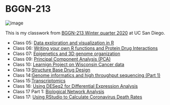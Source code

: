 # BGGN-213 
![image](https://media2.giphy.com/media/Wn74RUT0vjnoU98Hnt/giphy.gif?cid=790b76115b42230e069ea9f35c945b9a73478d2820bcd943&rid=giphy.gif)

This is my classwork from [BGGN-213 Winter quarter 2020](https://bioboot.github.io/bggn213_W20/) at UC San Diego.

- Class 05: [Data exploration and visualization in R](https://github.com/emtrujillo-lab/bggn213/blob/master/Class05/class05/Class-05.md)
- Class 06: [Writing your own R functions and Protein Drug Interactions](https://github.com/emtrujillo-lab/bggn213/blob/master/Class06/class_6/Class-6-hw.md)
- Class 07: [Epigenetics and 3D genome organization](https://github.com/emtrujillo-lab/bggn213/blob/master/class%2007/class7%20updated/class07-updated.md)
- Class 09: [Principal Component Analysis (PCA)](https://github.com/emtrujillo-lab/bggn213/blob/master/Class09/Class9/Class9-updated.md)
- Class 10: [Learnign Project on Wisconsin Cancer data](https://github.com/emtrujillo-lab/bggn213/blob/master/Class10/class%2010%20updated/class-10-updated.md)
- Class 13:[Structure Base Drug Design](https://github.com/emtrujillo-lab/bggn213/blob/master/class13/class13/class13.md)
- Class 14:[Genome informatics and high throughput sequencing (Part 1)](https://github.com/emtrujillo-lab/bggn213/blob/master/class14/class14/class14.md)
- Class 15:[Transcriptomics](https://github.com/emtrujillo-lab/bggn213/blob/master/class15/class15/class15.md)
- Class 16: [Using DESeq2 for Differential Expression Analysis](https://github.com/emtrujillo-lab/bggn213/blob/master/Class16/class16/Class16.md)
- Class 17 Part 1: [Biological Network Analysis](https://github.com/emtrujillo-lab/bggn213/blob/master/class17/class17/class17%20part%201/class17-part-1.md)
- Class 17: [Using RStudio to Calculate Coronavirus Death Rates](https://github.com/emtrujillo-lab/bggn213/blob/master/class17/class17/class17.md)

